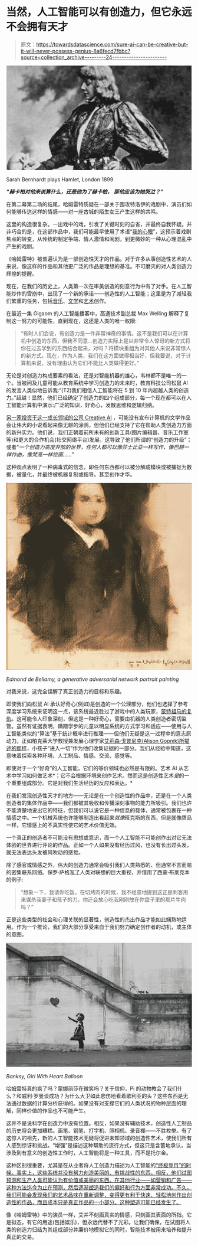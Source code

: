 # 当然，人工智能可以有创造力，但它永远不会拥有天才

> 原文：<https://towardsdatascience.com/sure-ai-can-be-creative-but-it-will-never-possess-genius-8a6fecd7fbbc?source=collection_archive---------24----------------------->

![](img/4a83f2bb7c70449b214fc874182a2649.png)

Sarah Bernhardt plays Hamlet, London 1899

***“赫卡柏对他来说算什么，还是他为了赫卡柏，***
***那他应该为她哭泣？”***

在第二幕第二场的结尾，哈姆雷特质疑在一部关于围攻特洛伊的戏剧中，演员们如何能够传达这样的情感——对一座古城的陌生女王产生这样的共鸣。

这里的构造很复杂。一出戏中的戏，引发了关键时刻的自省，并最终自我怀疑。并非巧合的是，在这部作品中，我们可能最早使用了术语“[我的心眼](http://www.bardwords.org/famous-shakespeare-quotes/my-minds-eye.htm)”，这预示着戏剧焦点的转变，从传统的制定争端、情人激情和闹剧，到更微妙的一种从心理混乱中产生的戏剧。

《哈姆雷特》被普遍认为是一部创造性天才的作品。对于许多从事创造性艺术的人来说，像这样的作品和其他更广泛的作品是理想的基准。不可磨灭的对人类创造力辉煌的提醒。

现在，在我们的历史上，人类第一次在审美创造的刻意行为中有了对手。在人工智能炒作的雪崩中，出现了一个新的承诺——创造性的人工智能；这里是为了减轻我们繁重的任务，包括[音乐](https://newatlas.com/creative-artificial-intelligence-computer-algorithmic-music/35764/)、[文学](https://www.theatlantic.com/technology/archive/2018/10/automated-on-the-road/571345/)和[艺术](https://www.christies.com/features/A-collaboration-between-two-artists-one-human-one-a-machine-9332-1.aspx)创作。

在最近一集 Gigaom 的人工智能播客中，高通技术副总裁 Max Welling 解释了复制这一努力的可能性，直到现在，这还是人类的唯一权限:

> “有时人们会说，有创造力是一件非常神奇的事情。这不是我们可以在计算机中创造的东西，但我不同意…创造力实际上是以非常令人惊讶的新方式将你在过去学到的东西结合起来，对吗？将模块重组为对其他人来说非常惊人的新方式。现在，作为人类，我们在这方面做得相当好，但我要说，对于计算机来说，没有理由认为它们不能比人类做得更好。”

无论是对创造力构成要素的看法，还是对智能机器的雄心，韦林都不是唯一的一个。当被问及儿童可能从教育系统中学习创造力的未来时，教育科技公司松鼠 AI 的发言人类似地告诉我:“(T2)我们相信人工智能将在 5 到 10 年内超越人类的创造力。”超越！显然，他们已经确定了创造力的四个组成部分，每一个现在都可以在人工智能计算机中演示:广泛的知识，好奇心，发散思维和逻辑归纳。

[另一家投资于这一成长领域的公司 Creative AI](https://creative.ai/) ，可能没有宣布计算机的文学作品会让伟大的小说看起来像无聊的涂鸦，但他们已经支持了它在帮助人类创造力方面的新兴实力。他们说，我们正朝着前所未有的创新工具(图片编辑器、音乐工作室等)和更大的合作机会(社交网络平台)发展。这导致了他们所谓的“创造力的升级”；或者“*一个创造力高度开放的世界，任何人都可以像莎士比亚一样写作，像巴赫一样作曲，像梵高一样绘画……”*

这种观点表明了一种病毒式的信念，即任何东西都可以被分解成模块或被捕捉为数据，被量化，并最终被机器复制或指导。甚至创作才华。

![](img/0f889f6504681bba2573a65c81819996.png)

*Edmond de Bellamy, a generative adversarial network portrait painting*

对我来说，这完全误解了真正创造力的目标和乐趣。

即使我们向松鼠 AI 承认好奇心(例如)是创造的一个公理部分，他们也选择了参考深度学习系统来证明这一点，该系统最近胜过了游戏中的人类玩家，[蒙特祖马的复仇](https://venturebeat.com/2019/01/31/ai-teaches-itself-how-to-play-montezumas-revenge/)。这可能令人印象深刻，但这是一种好奇心，需要由机器的人类创造者密切监管。虽然有证据表明，蹒跚学步的儿童以明显系统的方式学习和适应——使用与人工智能类似的“算法”基于统计概率进行推理——但他们无疑是这一过程中的意志原动力。正如柏克莱大学教授兼发展心理学家[艾莉森·戈普尼克(Alison Gopnik)所描述的那样](https://aeon.co/videos/what-toddlers-can-teach-us-about-how-the-human-brain-does-science)，小孩子“进入一切”作为他们收集证据的一部分。我们从经验中知道，这意味着探索各种环境、人工制品、情感、交流、感觉等。

即使对于一个“好奇”的人工智能，它们的等价领域也必然是有限的。艺术 AI 从艺术中学习如何做艺术*；它不会根据环境来创作艺术。然而这是创造性艺术*是*的一个重要组成部分。它是对我们生活经历的反应和表达。*

在我们发现创造性天才的地方——无论是在一个创造性的作品中，还是在一个人类创造者的集体作品中——我们都被其吸收和传播深刻事物的能力所吸引。我们也许不能清楚地说出它的特征，但我们可以说它是一种信息的载体，通常被包裹在一种情感之中。一个机械系统也许能够制造出看起来*就像*班克斯的东西，但是就像赝品一样，它情感上的不真实性使它的艺术价值无效。

一个真正的创造者不可能没有思想或意识，而一个人工智能不可能创作出对它无法体验的世界进行评论的作品。正如一个人如果没有经历过风，也没有长出过头发，就无法表达头发被风吹动的感觉。

除了感官或情感之外，伟大的创造力通常会吸引我们人类熟悉的、但通常不言而喻的密集联系网络。保罗·萨格[写了](https://aeon.co/essays/why-do-we-allow-objects-to-become-tainted-by-chance-links)人类对联想的巨大重视，并借用了西蒙·布莱克本的例子:

> “想象一下，我请你吃饭，在切烤肉的时候，我不经意地提到这正是刺客用来谋杀我妻子和孩子的刀。你还会放心吃我刚刚放在你盘子里的那片牛肉吗？”

正是这些类型的社会和心理关联的显著性，创造性的杰出作品才能如此娴熟地运用。作为一个推论，我们的大部分享受来自于我们努力确定创作者的动机，或主体的意图。

![](img/0f15d51f5dec61d74c3e6ea525a9eb0e.png)

*Banksy, Girl With Heart Balloon*

哈姆雷特真的疯了吗？蒙娜丽莎在微笑吗？关于信仰，Pi 的动物教会了我们什么？和威利·罗曼谈成功？为什么大卫如此悲伤地看着歌利亚的头？这些东西是无法通过数据的计算分析获得的。如果没有对支撑它们的人类状况的物种层面的理解，同样价值的作品也不可能产生。

这并不是说科学在创造力中没有位置。相反，如果没有辅助技术，创造性人工制品的历史将会更加糟糕。画笔、钢笔、打字机、照相机、录音棚——不胜枚举。有了这惊人的祖先，新的人工智能技术无疑将促进未知领域的创造性艺术，使我们所有人感到惊讶和挑战。“增强”是描述这种帮助的流行方式，但这只是含蓄地承认，当涉及到有意义的创造性工作时，人工智能将是一种工具，而不是托尔金。

这种区别很重要，尤其是在从业者将人工创造力描述为人工智能的[“终极登月”的时候。事实上，这些系统并没有努力创造美丽的、有挑战性的东西。相反，他们试图预测和生产人类可能认为有价值或美丽的东西。在其他行业——如营销和广告——这种方法迄今为止在预测，然后](https://www.ibm.com/watson/advantage-reports/future-of-artificial-intelligence/ai-creativity.html)[逐渐塑造我们的偏好和行为方面非常成功。不久，我们可能会发现我们的艺术品味在重新调整，变得更有利于快速、轻松地创作出创造性的作品，而且成本只是真正作品的一小部分。这种塑造可能已经发生了。](https://blogs.scientificamerican.com/observations/cambridge-analytica-and-online-manipulation/)

像《哈姆雷特》中的演员一样，艾并不刻画真实的情感，只刻画其表面的所指。它是拟态，有它的用途(包括娱乐)，但永远代替不了光彩。让我们确保，在试图将人类的创造力归结为其组成部分并廉价地模拟它的同时，智能技术被用来培养和提升真正的交易。